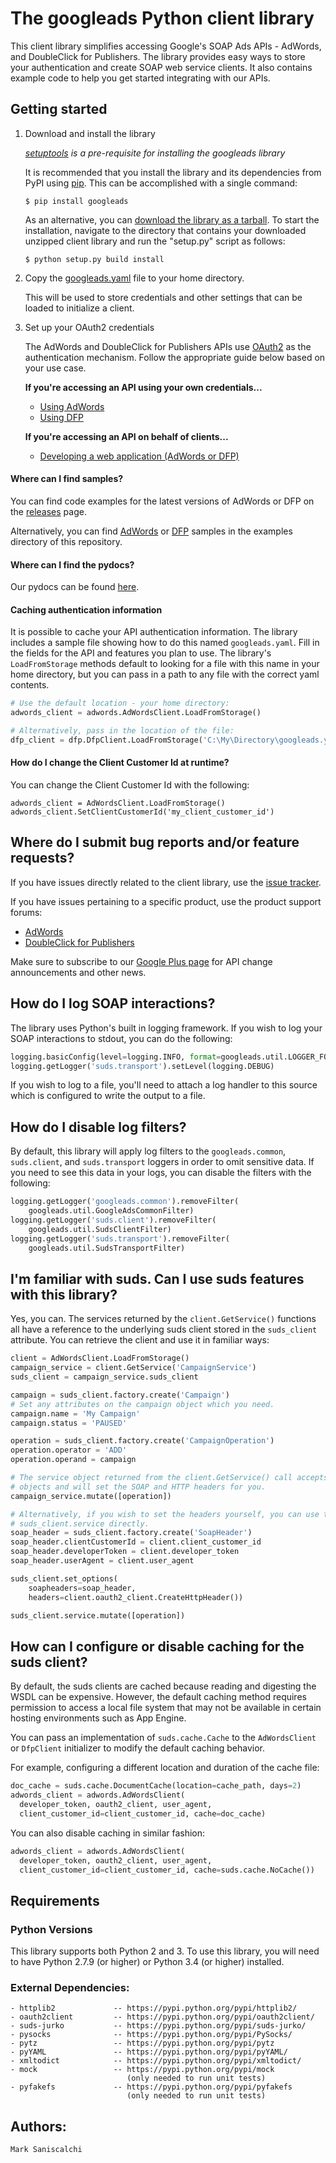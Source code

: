 # The googleads Python client library


This client library simplifies accessing Google's SOAP Ads APIs - AdWords,
and DoubleClick for Publishers. The library provides easy ways to store your
authentication and create SOAP web service clients. It also contains example
code to help you get started integrating with our APIs.

## Getting started
1. Download and install the library

   *[setuptools](https://pypi.python.org/pypi/setuptools) is a pre-requisite
   for installing the googleads library*

   It is recommended that you install the library and its dependencies from
   PyPI using [pip](https://pip.pypa.io/en/stable/installing/). This can be
   accomplished with a single command:

   `$ pip install googleads`

   As an alternative, you can
   [download the library as a tarball](https://pypi.python.org/pypi/googleads).
   To start the installation, navigate to the directory that contains your
   downloaded unzipped client library and run the "setup.py" script as follows:

   `$ python setup.py build install`

1. Copy the [googleads.yaml](https://github.com/googleads/googleads-python-lib/blob/master/googleads.yaml)
   file to your home directory.

   This will be used to store credentials and other settings that can be loaded
   to initialize a client.

1. Set up your OAuth2 credentials

   The AdWords and DoubleClick for Publishers APIs use
   [OAuth2](http://oauth.net/2/) as the authentication mechanism. Follow the
   appropriate guide below based on your use case.

   **If you're accessing an API using your own credentials...**

   * [Using AdWords](https://github.com/googleads/googleads-python-lib/wiki/API-access-using-own-credentials-(installed-application-flow))
   * [Using DFP](https://github.com/googleads/googleads-python-lib/wiki/API-access-using-own-credentials-(server-to-server-flow))

   **If you're accessing an API on behalf of clients...**

   * [Developing a web application (AdWords or DFP)](https://github.com/googleads/googleads-python-lib/wiki/API-access-on-behalf-of-your-clients-(web-flow))

#### Where can I find samples?

You can find code examples for the latest versions of AdWords or DFP on the
[releases](https://github.com/googleads/googleads-python-lib/releases) page.

Alternatively, you can find [AdWords](https://github.com/googleads/googleads-python-lib/tree/master/examples/adwords)
or [DFP](https://github.com/googleads/googleads-python-lib/tree/master/examples/dfp)
samples in the examples directory of this repository.

#### Where can I find the pydocs?

Our pydocs can be found [here](http://googleads.github.io/googleads-python-lib).

#### Caching authentication information

It is possible to cache your API authentication information. The library
includes a sample file showing how to do this named `googleads.yaml`. Fill
in the fields for the API and features you plan to use. The library's
`LoadFromStorage` methods default to looking for a file with this name in your
home directory, but you can pass in a path to any file with the correct yaml
contents.

```python
# Use the default location - your home directory:
adwords_client = adwords.AdWordsClient.LoadFromStorage()

# Alternatively, pass in the location of the file:
dfp_client = dfp.DfpClient.LoadFromStorage('C:\My\Directory\googleads.yaml')
```

#### How do I change the Client Customer Id at runtime?
You can change the Client Customer Id with the following:

```
adwords_client = AdWordsClient.LoadFromStorage()
adwords_client.SetClientCustomerId('my_client_customer_id')
```


## Where do I submit bug reports and/or feature requests?

If you have issues directly related to the client library, use the [issue
tracker](https://github.com/googleads/googleads-python-lib/issues).


If you have issues pertaining to a specific product, use the product support forums:

* [AdWords](https://groups.google.com/forum/#!forum/adwords-api)
* [DoubleClick for Publishers](https://groups.google.com/forum/#!forum/google-doubleclick-for-publishers-api)

Make sure to subscribe to our [Google Plus page](https://plus.google.com/+GoogleAdsDevelopers)
for API change announcements and other news.


## How do I log SOAP interactions?
The library uses Python's built in logging framework. If you wish to log your
SOAP interactions to stdout, you can do the following:
```python
logging.basicConfig(level=logging.INFO, format=googleads.util.LOGGER_FORMAT)
logging.getLogger('suds.transport').setLevel(logging.DEBUG)
```
If you wish to log to a file, you'll need to attach a log handler to this source
which is configured to write the output to a file.


## How do I disable log filters?
By default, this library will apply log filters to the `googleads.common`,
`suds.client`, and `suds.transport` loggers in order to omit sensitive data. If
you need to see this data in your logs, you can disable the filters with the
following:
```python
logging.getLogger('googleads.common').removeFilter(
    googleads.util.GoogleAdsCommonFilter)
logging.getLogger('suds.client').removeFilter(
    googleads.util.SudsClientFilter)
logging.getLogger('suds.transport').removeFilter(
    googleads.util.SudsTransportFilter)
```


## I'm familiar with suds. Can I use suds features with this library?
Yes, you can. The services returned by the `client.GetService()` functions all
have a reference to the underlying suds client stored in the `suds_client`
attribute. You can retrieve the client and use it in familiar ways:
```python
client = AdWordsClient.LoadFromStorage()
campaign_service = client.GetService('CampaignService')
suds_client = campaign_service.suds_client

campaign = suds_client.factory.create('Campaign')
# Set any attributes on the campaign object which you need.
campaign.name = 'My Campaign'
campaign.status = 'PAUSED'

operation = suds_client.factory.create('CampaignOperation')
operation.operator = 'ADD'
operation.operand = campaign

# The service object returned from the client.GetService() call accepts suds
# objects and will set the SOAP and HTTP headers for you.
campaign_service.mutate([operation])

# Alternatively, if you wish to set the headers yourself, you can use the
# suds_client.service directly.
soap_header = suds_client.factory.create('SoapHeader')
soap_header.clientCustomerId = client.client_customer_id
soap_header.developerToken = client.developer_token
soap_header.userAgent = client.user_agent

suds_client.set_options(
    soapheaders=soap_header,
    headers=client.oauth2_client.CreateHttpHeader())

suds_client.service.mutate([operation])
```

## How can I configure or disable caching for the suds client?

By default, the suds clients are cached because reading and digesting the WSDL
can be expensive. However, the default caching method requires permission to
access a local file system that may not be available in certain hosting
environments such as App Engine.

You can pass an implementation of `suds.cache.Cache` to the `AdWordsClient` or
`DfpClient` initializer to modify the default caching behavior.

For example, configuring a different location and duration of the cache file:
```python
doc_cache = suds.cache.DocumentCache(location=cache_path, days=2)
adwords_client = adwords.AdWordsClient(
  developer_token, oauth2_client, user_agent,
  client_customer_id=client_customer_id, cache=doc_cache)
```

You can also disable caching in similar fashion:
```python
adwords_client = adwords.AdWordsClient(
  developer_token, oauth2_client, user_agent,
  client_customer_id=client_customer_id, cache=suds.cache.NoCache())
```


## Requirements

### Python Versions

This library supports both Python 2 and 3. To use this library, you will need to
have Python 2.7.9 (or higher) or Python 3.4 (or higher) installed.

### External Dependencies:

    - httplib2             -- https://pypi.python.org/pypi/httplib2/
    - oauth2client         -- https://pypi.python.org/pypi/oauth2client/
    - suds-jurko           -- https://pypi.python.org/pypi/suds-jurko/
    - pysocks              -- https://pypi.python.org/pypi/PySocks/
    - pytz                 -- https://pypi.python.org/pypi/pytz
    - pyYAML               -- https://pypi.python.org/pypi/pyYAML/
    - xmltodict            -- https://pypi.python.org/pypi/xmltodict/
    - mock                 -- https://pypi.python.org/pypi/mock
                              (only needed to run unit tests)
    - pyfakefs             -- https://pypi.python.org/pypi/pyfakefs
                              (only needed to run unit tests)


## Authors:
    Mark Saniscalchi
